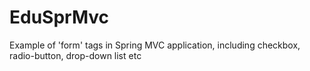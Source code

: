 EduSprMvc
=========
Example of 'form' tags in Spring MVC application, including checkbox, radio-button, drop-down list etc
